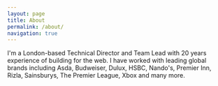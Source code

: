 ```yaml
---
layout: page
title: About
permalink: /about/
navigation: true
---
```


I'm a London-based Technical Director and Team Lead with 20 years
experience of building for the web. I have worked with leading
global brands including Asda, Budweiser, Dulux, HSBC, Nando's,
Premier Inn, Rizla, Sainsburys, The Premier League, Xbox and many
 more.

